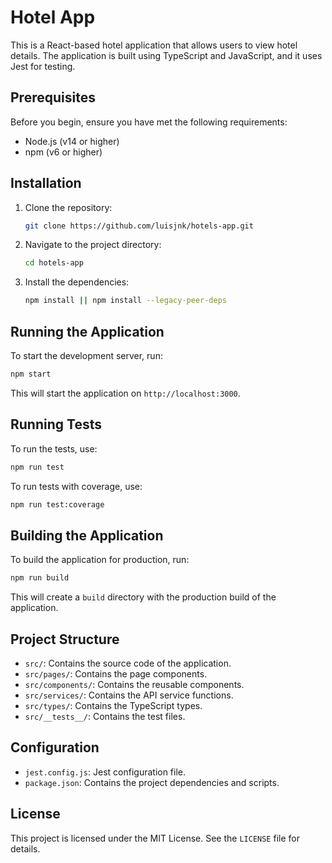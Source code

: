 # Hotel App

This is a React-based hotel application that allows users to view hotel details. The application is built using TypeScript and JavaScript, and it uses Jest for testing.

## Prerequisites

Before you begin, ensure you have met the following requirements:
- Node.js (v14 or higher)
- npm (v6 or higher)

## Installation

1. Clone the repository:
   ```sh
   git clone https://github.com/luisjnk/hotels-app.git
   ```
2. Navigate to the project directory:
   ```sh
   cd hotels-app
   ```
3. Install the dependencies:
   ```sh
   npm install || npm install --legacy-peer-deps
   ```

## Running the Application

To start the development server, run:
```sh
npm start
```
This will start the application on `http://localhost:3000`.

## Running Tests

To run the tests, use:
```sh
npm run test
```
To run tests with coverage, use:
```sh
npm run test:coverage
```

## Building the Application

To build the application for production, run:
```sh
npm run build
```
This will create a `build` directory with the production build of the application.

## Project Structure

- `src/`: Contains the source code of the application.
- `src/pages/`: Contains the page components.
- `src/components/`: Contains the reusable components.
- `src/services/`: Contains the API service functions.
- `src/types/`: Contains the TypeScript types.
- `src/__tests__/`: Contains the test files.

## Configuration

- `jest.config.js`: Jest configuration file.
- `package.json`: Contains the project dependencies and scripts.

## License

This project is licensed under the MIT License. See the `LICENSE` file for details.
